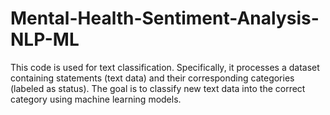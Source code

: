 # Mental-Health-Sentiment-Analysis-NLP-ML
This code is used for text classification. Specifically, it processes a dataset containing statements (text data) and their corresponding categories (labeled as status). The goal is to classify new text data into the correct category using machine learning models.
